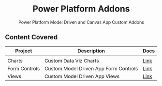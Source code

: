 <h1 align="center">Power Platform Addons</h1>
<p align="center">
Power Platform Model Driven and Canvas App Custom Addons
</p>


## Content Covered

| Project      | Description                                 | Docs                            |
| ------------ | ------------------------------------------- | ------------------------------- |
|                                                            |
| Charts        | Custom Data Viz Charts                        | [Link](./src/Charts)|
| Form Controls | Custom Model Driven App Form Controls         | [Link](./src/FormControls)|
| Views         | Custom Model Driven App Views                 | [Link](./src/Views)|
